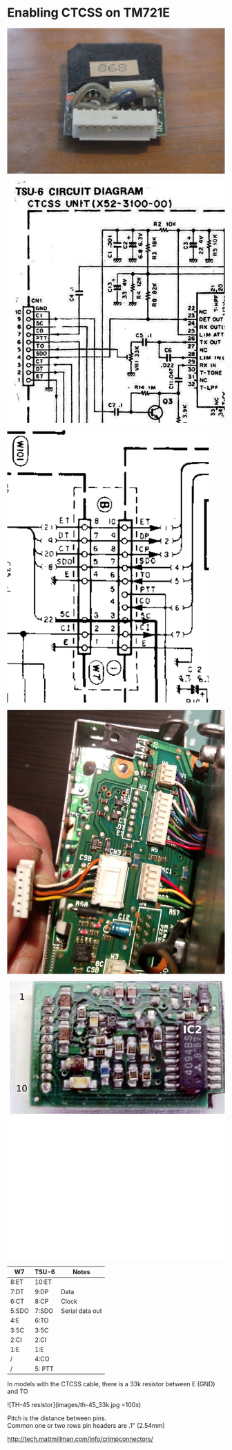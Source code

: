 # Enabling CTCSS on TM721E

![TSU-6 from connector](images/tsu-6_view_from_connector.jpg)

![TSU-6 schematics](images/tsu-6_connector_schematics.jpg)

![tsu-6 tm-721 connections](images/tsu6_tm721e_connections.png)

![W7](images/w7.jpg)

![TSU-6 circuit](images/tsu-6_circuit.png)

W7    | TSU-6  | Notes
------|--------|-------
8:ET  | 10:ET  |
 7:DT |  9:DP  | Data
 6:CT |  8:CP  | Clock
 5:SDO|  7:SDO | Serial data out
 4:E  |  6:TO  |
3:5C  |  3:5C  |
2:CI  |  2:CI  |
1:E   |  1:E   |
 /    |  4:CO  |
 /    |  5: PTT|


In models with the CTCSS cable, there is a 33k resistor between E (GND) and TO

![TH-45 resistor](images/th-45_33k.jpg =100x) 


Pitch is the distance between pins.  
Common one or two rows pin headers are .1" (2.54mm)

http://tech.mattmillman.com/info/crimpconnectors/

